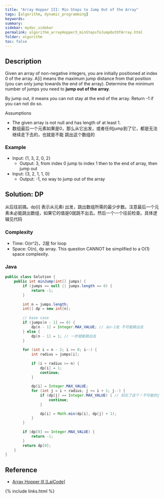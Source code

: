 ```yaml
---
title: "Array Hopper III: Min Steps to Jump Out of the Array"
tags: [algorithm, dynamic_programming]
keywords:
summary:
sidebar: mydoc_sidebar
permalink: algorithm_arrayHopper3_minStepsToJumpOutOfArray.html
folder: algorithm
toc: false
---
```


## Description
Given an array of non-negative integers, you are initially positioned at index 0 of the array. 
A[i] means the maximum jump distance from that position (you can only jump towards the end of the array). 
Determine the minimum number of jumps you need to **jump out of the array**.

By jump out, it means you can not stay at the end of the array. Return -1 if you can not do so.

Assumptions
* The given array is not null and has length of at least 1.
* 数组最后一个元素如果是0，那么从它出发，或者任何jump到了它，都是无法继续走下去的，也就是不能 跳出这个数组的

### Example
* Input: {1, 3, 2, 0, 2}
  * Output: 3, from index 0 jump to index 1 then to the end of array, then jump out
* Input: {3, 2, 1, 1, 0}
  * Output: -1, no way to jump out of the array
  
## Solution: DP
从后往前搞。dp[i] 表示从元素i 出发，跳出数组所需的最少步数。注意最后一个元素未必能跳出数组，如果它的值是0就跳不出去。然后一个一个往前检查。具体逻辑见代码

### Complexity
* Time: O(n^2)，2层 for loop
* Space: O(n), dp array. This question CANNOT be simplified to a O(1) space complexity.

### Java
```java
public class Solution {
    public int minJump(int[] jumps) {
        if (jumps == null || jumps.length == 0) {
            return -1;
        }
      
        int n = jumps.length;
        int[] dp = new int[n];
        
        // base case
        if (jumps[n - 1] == 0) {
            dp[n - 1] = Integer.MAX_VALUE; // 从n-1处 不可能跳出去
        } else {
            dp[n - 1] = 1; // 一步就能跳出去
        }
      
        for (int i = n - 2; i >= 0; i--) {
            int radius = jumps[i];
          
            if (i + radius >= n) {
                dp[i] = 1;
                continue;
            }
          
            dp[i] = Integer.MAX_VALUE;
            for (int j = i + radius; j >= i + 1; j--) {
                if (dp[j] == Integer.MAX_VALUE) { // 别忘了这个！不可能的j就不要了！别用它加1
                    continue;
                }
              
                dp[i] = Math.min(dp[i], dp[j] + 1);
            }
        }
      
        if (dp[0] == Integer.MAX_VALUE) {
            return -1;
        }
        return dp[0];
    }
}
```

## Reference
* [Array Hopper III [LaiCode]](https://app.laicode.io/app/problem/90)

{% include links.html %}
